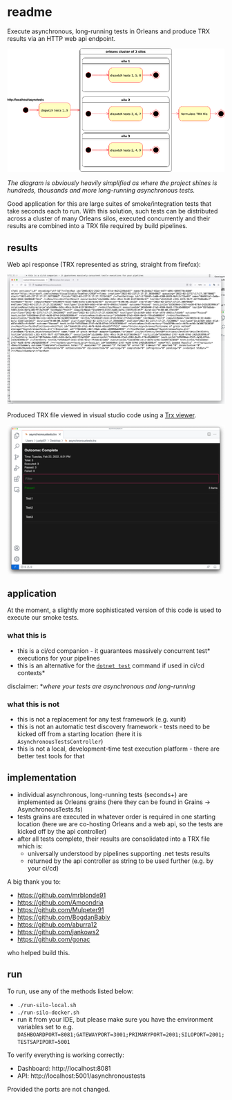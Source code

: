 # readme

Execute asynchronous, long-running tests in Orleans and produce TRX results via an HTTP web api endpoint.

![](diagram.png)

*The diagram is obviously heavily simplified as where the project shines is hundreds, thousands and more long-running asynchronous tests.*

Good application for this are large suites of smoke/integration tests that take seconds each to run. With this solution, such tests can be distributed across a cluster of many Orleans silos, executed concurrently and their results are combined into a TRX file required by build pipelines.

## results

Web api response (TRX represented as string, straight from firefox):

![](TRX.png)

Produced TRX file viewed in visual studio code using a [Trx viewer](https://marketplace.visualstudio.com/items?itemName=scabana.trxviewer).

![](TRX-code-viewer.png)

## application

At the moment, a slightly more sophisticated version of this code is used to execute our smoke tests.

### what this is

* this is a ci/cd companion - it guarantees massively concurrent test\* executions for your pipelines
* this is an alternative for the [`dotnet test`](https://docs.microsoft.com/en-us/dotnet/core/tools/dotnet-test) command if used in ci/cd contexts\*

disclaimer: **where your tests are asynchronous and long-running*

### what this is not

* this is not a replacement for any test framework (e.g. xunit)
* this is not an automatic test discovery framework - tests need to be kicked off from a starting location (here it is `AsynchronousTestsController`)
* this is not a local, development-time test execution platform - there are better test tools for that

## implementation

* individual asynchronous, long-running tests (seconds+) are implemented as Orleans grains (here they can be found in Grains -> AsynchronousTests.fs)
* tests grains are executed in whatever order is required in one starting location (here we are co-hosting Orleans and a web api, so the tests are kicked off by the api controller)
* after all tests complete, their results are consolidated into a TRX file which is:
  * universally understood by pipelines supporting .net tests results
  * returned by the api controller as string to be used further (e.g. by your ci/cd)

A big thank you to:

* https://github.com/mrblonde91
* https://github.com/Amoondria
* https://github.com/Mulpeter91
* https://github.com/BogdanBabiy
* https://github.com/aburra12
* https://github.com/jankows2
* https://github.com/gonac

who helped build this.

## run

To run, use any of the methods listed below:

* `./run-silo-local.sh`
* `./run-silo-docker.sh`
* run it from your IDE, but please make sure you have the environment variables set to e.g. `DASHBOARDPORT=8081;GATEWAYPORT=3001;PRIMARYPORT=2001;SILOPORT=2001;TESTSAPIPORT=5001`

To verify everything is working correctly:

* Dashboard: http://localhost:8081
* API: http://localhost:5001/asynchronoustests

Provided the ports are not changed.